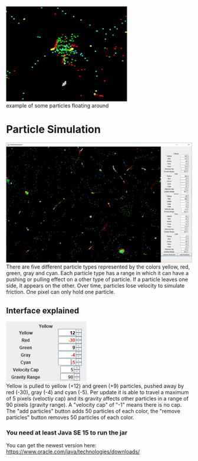 <img src="readme/particlesanimation.gif" alt="example animation of some particles"><br>
example of some particles floating around

# Particle Simulation

<img src="readme/window.png" alt="screenshot of the window"><br>
There are five different particle types represented by the colors yellow, red, green, gray and cyan. Each particle type has a range in which it can have a pushing or pulling effect on a other type of particle. If a particle leaves one side, it appears on the other. Over time, particles lose velocity to simulate friction. One pixel can only hold one particle.<br>

## Interface explained
<img src="readme/yellowsettings.png" alt="settings for the yellow particles"><br>
Yellow is pulled to yellow (+12) and green (+9) particles, pushed away by red (-30), gray (-4) and cyan (-5). Per update it is able to travel a maximum of 5 pixels (veloctiy cap) and its gravity affects other particles in a range of 90 pixels (gravity range). A "velocity cap" of "-1" means there is no cap.<br>
The "add particles" button adds 50 particles of each color, the "remove particles" button removes 50 particles of each color.

### You need at least Java SE 15 to run the jar
You can get the newest version here: https://www.oracle.com/java/technologies/downloads/